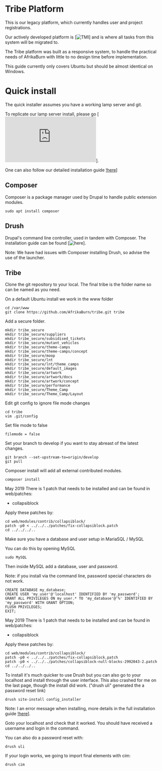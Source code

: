 # Tribe Platform
This is our legacy platform, which currently handles user and project registrations. 

Our actively developed platform is [![TMI](https://github.com/AfrikaBurn/TMI)] and is where all tasks from this system will be migrated to. 

The Tribe platform was built as a responsive system, to handle the practical needs of AfrikaBurn with little to no design time before implementation. 

This guide currently only covers Ubuntu but should be almost identical on Windows.

# Quick install
The quick installer assumes you have a working lamp server and git. 

To replicate our lamp server install, please go [![here](https://github.com/AfrikaBurn/tribe/blob/master/docs/lamp.md)].

One can also follow our detailed installation guide [!here](docs/install.md)]

## Composer
Composer is a package manager used by Drupal to handle public extension modules.

```
sudo apt install composer 
```

## Drush
Drupal's command line controller, used in tandem with Composer. 
The installation guide can be found [![here](https://github.com/drush-ops/drush-launcher)].

Note: We have had issues with Composer installing Drush, so advise the use of the launcher.

## Tribe
Clone the git repository to your local. The final tribe is the folder name so can be named as you need. 

On a default Ubuntu install we work in the www folder
```
cd /var/www
git clone https://github.com/AfrikaBurn/tribe.git tribe
```

Add a secure folder.
```
mkdir tribe_secure
mkdir tribe_secure/suppliers
mkdir tribe_secure/subsidised_tickets
mkdir tribe_secure/mutant_vehicles
mkdir tribe_secure/theme-camps
mkdir tribe_secure/theme-camps/concept
mkdir tribe_secure/moop
mkdir tribe_secure/lnt
mkdir tribe_secure/lnt/theme_camps
mkdir tribe_secure/default_images
mkdir tribe_secure/artwork
mkdir tribe_secure/artwork/docs
mkdir tribe_secure/artwork/concept
mkdir tribe_secure/performance
mkdir tribe_secure/Theme_Camp
mkdir tribe_secure/Theme_Camp/Layout
```

Edit git config to ignore file mode changes
```
cd tribe
vim .git/config
```
Set file mode to false
```
filemode = false
```

Set your branch to develop if you want to stay abreast of the latest changes.
```
git branch --set-upstream-to=origin/develop
git pull
```

Composer install will add all external contributed modules. 
```
composer install
```

May 2019
There is 1 patch that needs to be installed and can be found in web/patches:
* collapsiblock

Apply these patches by:
```
cd web/modules/contrib/collapsiblock/
patch -p0 < ../../../patches/fix-collapsiblock.patch
cd ../../../..
```

Make sure you have a database and user setup in MariaSQL / MySQL

You can do this by opening MySQL
```
sudo MySQL
```
Then inside MySQL add a database, user and password.

Note: if you install via the command line, password special characters do not work. 
```
CREATE DATABASE my_database;
CREATE USER 'my_user'@'localhost' IDENTIFIED BY 'my_password';
GRANT ALL PRIVILEGES ON my_user.* TO 'my_database'@'%' IDENTIFIED BY 'my_password' WITH GRANT OPTION;
FLUSH PRIVILEGES;
EXIT;
```

May 2019
There is 1 patch that needs to be installed and can be found in web/patches:
* collapsiblock

Apply these patches by:
```
cd web/modules/contrib/collapsiblock/
patch -p0 < ../../../patches/fix-collapsiblock.patch
patch -p0 < ../../../patches/collapsiblock-null-blocks-2992043-2.patch
cd ../../../..
```

To install it's much quicker to use Drush but you can also go to your localhost and install through the user interface. This also crashed for me on the last page, though the install did work. ("drush uli" generated the a password reset link)
```
drush site-install config_installer
```
Note: I an error message when installing, more details in the full installation guide [!here](docs/install.md)].

Goto your localhost and check that it worked. You should have received a username and login in the command.

You can also do a password reset with:
```
drush uli
```

If your login works, we going to import final elements with cim:
```
drush cim
```
